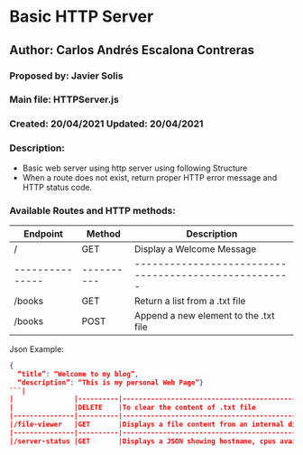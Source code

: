 # Basic HTTP Server
## Author: Carlos Andrés Escalona Contreras
### Proposed by: Javier Solis
### Main file: HTTPServer.js
### Created: 20/04/2021       Updated: 20/04/2021
### Description:
* Basic web server using http server using following Structure
* When a route does not exist, return proper HTTP error message and HTTP status code.

### Available Routes and HTTP methods:

|Endpoint       |Method    |Description                                          |
|---------------|----------|-----------------------------------------------------|
|/              |GET       |Display a Welcome Message                            |
|---------------|----------|-----------------------------------------------------|
|/books         |GET       |Return a list from a .txt file                       |
|/books         |POST      |Append a new element to the .txt file
Json Example: 
```json
{
  “title”: “Welcome to my blog”,
  “description”: “This is my personal Web Page”}
```|
|               |----------|-----------------------------------------------------|
|               |DELETE    |To clear the content of .txt file                    |
|---------------|----------|-----------------------------------------------------|
|/file-viewer   |GET       |Displays a file content from an internal directory. Name of file should be passed via query parameter. |
|---------------|----------|-----------------------------------------------------|
|/server-status |GET       |Displays a JSON showing hostname, cpus available, architecture, uptime, userinfo, memory available|